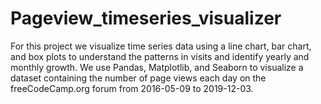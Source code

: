 # Pageview_timeseries_visualizer

For this project we visualize time series data using a line chart, bar chart, and box plots to understand the patterns in visits and identify yearly and monthly growth. We use Pandas, Matplotlib, and Seaborn to visualize a dataset containing the number of page views each day on the freeCodeCamp.org forum from 2016-05-09 to 2019-12-03.
